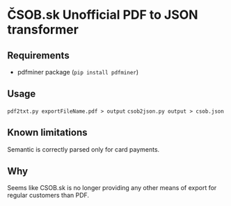 # ČSOB.sk Unofficial PDF to JSON transformer

## Requirements
- pdfminer package (`pip install pdfminer`)

## Usage
`pdf2txt.py exportFileName.pdf > output`
`csob2json.py output > csob.json`

## Known limitations
Semantic is correctly parsed only for card payments.

## Why 
Seems like CSOB.sk is no longer providing any other means of export for regular customers than PDF.

